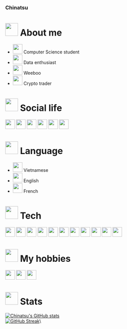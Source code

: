 ### Chinatsu

# <img src="https://user-images.githubusercontent.com/111115952/236140749-eeaa1116-8fcc-430b-884b-bd46a1f596bb.png" height="40px">    About me
+ <img src="https://user-images.githubusercontent.com/111115952/235999479-f96659e9-3f7b-4e68-965e-20084e0e1aa1.png" height="30px"> Computer Science student 
+ <img src="https://user-images.githubusercontent.com/111115952/236153333-64263a36-d852-47f1-900e-97a97d1be100.png" height="30px"> Data enthusiast
+ <img src="https://user-images.githubusercontent.com/111115952/235999758-f6c89ce1-1d5e-4a3a-b7b4-fed3cfc8515a.png" height="30px"> Weeboo 
+ <img src="https://user-images.githubusercontent.com/111115952/236153624-0bed9414-9715-4413-aa62-326e8a3b74a2.png" height="30px"> Crypto trader


# <img src="https://user-images.githubusercontent.com/111115952/235998817-2a68c913-0e53-47f0-b7c5-4ca0aa9bcba2.png" height="40px"> Social life
<a href="https://www.reddit.com/user/OpenNefariousness490" target="blank"><img align="center" src="https://user-images.githubusercontent.com/111115952/235996091-be81f185-dce2-4c2f-9887-27e9fa4b0764.png" height="30" /></a>
<a href="https://www.instagram.com/h.chinatsu28/" target="blank"><img align="center" src="https://user-images.githubusercontent.com/111115952/236135954-fe58992e-436f-4d0f-ab33-21555e6a872f.png" height="30" /></a>
<a href="https://www.linkedin.com/in/thanh-an-ho-321078242/" target="blank"><img align="center" src="https://user-images.githubusercontent.com/111115952/236136233-b6cbf4d6-a9a3-461b-a156-3a7a73588256.png" height="30" /></a>
<a href="https://discordapp.com/users/714444398125121576" target="blank"><img align="center" src="https://user-images.githubusercontent.com/111115952/236145592-0af9c6b8-c67f-4ec2-a3db-f405fe7c996f.png" height="30" /></a>
<a href="hothanhan365@gmail.com" target="blank"><img align="center" src="https://user-images.githubusercontent.com/111115952/236146218-8852db38-2593-47e9-9719-afbf58bc3baf.png" height="30" /></a>
<a href="https://www.instagram.com/h.chinatsu28/" target="blank"><img align="center" src="https://user-images.githubusercontent.com/111115952/236146574-acb76567-2c8a-4ab9-9550-1179187d4633.png" height="30" /></a>

# <img src="https://user-images.githubusercontent.com/111115952/236153850-da3b3330-6d84-494d-bf5f-5ff116b36e96.png" height="40px"> Language
+ <img src="https://user-images.githubusercontent.com/111115952/236154015-1c242675-33a4-41f1-9aab-f5f8996e1ea2.png" height="30px"> Vietnamese 
+ <img src="https://user-images.githubusercontent.com/111115952/236154282-73e9f15a-8783-4092-8ba4-7a8a5dd6013d.png" height="30px"> English 
+ <img src="https://user-images.githubusercontent.com/111115952/236154485-e20578c7-0d90-42c1-8a27-0f3dd58d6672.png" height="30px"> French 




# <img src="https://user-images.githubusercontent.com/111115952/236136658-345472bf-448f-4e23-a4db-f904b58ff2c3.png" height="40px"> Tech
<a href="https://user-images.githubusercontent.com/111115952/236137738-cc5f58be-82b0-41dc-8360-760c418d5e38.png"><img align="center" src="https://user-images.githubusercontent.com/111115952/236137738-cc5f58be-82b0-41dc-8360-760c418d5e38.png" height="30" display=""/></a>
<a><img align="center" src="https://user-images.githubusercontent.com/111115952/236137900-acd8102a-d21e-4a02-b182-9275251f513d.png" height="30" /></a>
<img align="center" src="https://user-images.githubusercontent.com/111115952/236138756-427c836a-0e31-4f5b-b7dc-b148ca0844d0.png" height="30" />
<img align="center" src="https://user-images.githubusercontent.com/111115952/236140854-60d7e0d2-b2fb-4a82-8bac-99ab42a3499a.png" height="30" />
<img align="center" src="https://user-images.githubusercontent.com/111115952/236138852-84de96e3-6577-4ee2-9c6f-3eb2ced3b66b.png" height="30" />
<img align="center" src="https://user-images.githubusercontent.com/111115952/236139098-5c7b0f68-c0d8-4b79-a8f9-6d8aac3dae11.png" height="30" />
<img align="center" src="https://user-images.githubusercontent.com/111115952/236139471-9628decd-1057-4807-a6ae-7ca564e46ff4.png" height="30" />
<img align="center" src="https://user-images.githubusercontent.com/111115952/236139306-31560130-8806-477e-ac38-3131fcc77379.png" height="30" />
<img align="center" src="https://user-images.githubusercontent.com/111115952/236139557-ab839ef6-73a0-4e75-8245-36a04b0303db.png" height="30" />
<img align="center" src="https://user-images.githubusercontent.com/111115952/236140233-0e55c8d3-892c-4ce6-9c8b-cc548356cda7.png" height="30" />
<img align="center" src="https://user-images.githubusercontent.com/111115952/236140298-5beb6be5-0cdd-443b-a5c6-7dff2574fbc8.png" height="30" />

# <img src="https://user-images.githubusercontent.com/111115952/236141295-36fac54c-c0ff-4a48-be76-1ea99385d922.png" height="40px"> My hobbies
<a><img align="center" src="https://user-images.githubusercontent.com/111115952/236141806-9517c448-0970-48cd-8b51-c3ea46da5bc7.png" height="30" /><a>
<img align="center" src="https://user-images.githubusercontent.com/111115952/236142014-12579380-a7ea-464c-8f11-2eca894e96c9.png" height="30" />
<img align="center" src="https://user-images.githubusercontent.com/111115952/236142248-f49b49d0-880b-4f81-946a-e1dec5af5fb1.png" height="30" />

# <img src="https://user-images.githubusercontent.com/111115952/236148706-04bc8428-c30b-4c03-af98-070752acacab.png" height="40"> Stats
[![Chinatsu's GitHub stats](https://github-readme-stats.vercel.app/api?username=Chinatsu28)](https://github.com/Chinatsu28/github-readme-stats)\
[![GitHub Streak](https://streak-stats.demolab.com/?user=Chinatsu28)](https://git.io/streak-stats)\
